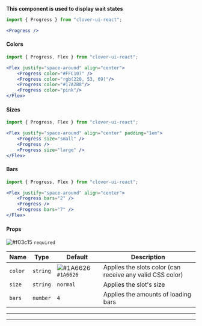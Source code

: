 **This component is used to display wait states**

```jsx
import { Progress } from "clover-ui-react";

<Progress />
```

#### **Colors**
```jsx
import { Progress, Flex } from "clover-ui-react";

<Flex justify="space-around" align="center">
    <Progress color="#FFC107" />
    <Progress color="rgb(220, 53, 69)"/>
    <Progress color="#17A2B8"/>
    <Progress color="pink"/>
</Flex>
```

#### **Sizes**
```jsx
import { Progress, Flex } from "clover-ui-react";

<Flex justify="space-around" align="center" padding="1em">
    <Progress size="small" />
    <Progress />
    <Progress size="large" />
</Flex>
```

#### **Bars**
```jsx
import { Progress, Flex } from "clover-ui-react";

<Flex justify="space-around" align="center">
    <Progress bars="2" />
    <Progress />
    <Progress bars="7" />
</Flex>
```

#### **Props**
![#f03c15](https://placehold.it/15/f03c15/000000?text=+) `required`

Name | Type | Default | Description |
-----|----- | ------- | ----------- |
`color` | `string` | ![#1A6626](https://placehold.it/15/1a6626/000000?text=+) `#1A6626` | Applies the slots color (can receive any valid CSS color)
`size` | `string` | `normal` | Applies the slot's size
`bars` | `number` | `4` | Applies the amounts of loading bars

***
***